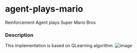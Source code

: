 # agent-plays-mario
Reinforcement Agent plays Super Mario Bros

### Description
This implementation is based on QLearning algorithm. 
![image](https://user-images.githubusercontent.com/23241108/169982016-4b14998b-e680-4fd3-9f07-9600f319c808.png)
